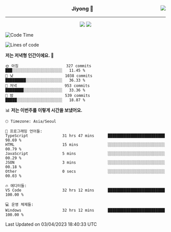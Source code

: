 
<div align="center">
  
  <img align="right" src="https://github-readme-stats.vercel.app/api/top-langs/?username=kkkimjiyong&theme=dracula&hide=Procfile&layout=compact&langs_count=7"/>

  ### Jiyong 🎨
  
  ---
  
  <a href="https://www.notion.so/de89c82b663345278de4489463a81458?v=f059fc8382b84103b52c77918639c252"><img src="https://img.shields.io/badge/Github Projects-000000?style=flat-square&logo=github&logoColor=white"/></a>
  <a href="https://haardy.tistory.com/"><img src="https://img.shields.io/badge/Jiyongstory-3DDC84?style=flat-square&logo=Tistory&logoColor=black"/></a>


</div>

  <!--START_SECTION:waka-->
![Code Time](http://img.shields.io/badge/Code%20Time-270%20hrs%208%20mins-blue)

![Lines of code](https://img.shields.io/badge/%EC%A0%80%EB%8A%94%20%EC%97%AC%ED%83%9C%EA%B9%8C%EC%A7%80%20-2.1%20million%20%EC%A4%84%EC%9D%98%20%EC%BD%94%EB%93%9C%EB%A5%BC%20%EC%9E%91%EC%84%B1%ED%96%88%EC%96%B4%EC%9A%94.-blue)

**저는 저녁형 인간이에요. 🦉** 

```text
🌞 아침                     327 commits         ███░░░░░░░░░░░░░░░░░░░░░░   11.45 % 
🌆 낮　                     1038 commits        █████████░░░░░░░░░░░░░░░░   36.33 % 
🌃 저녁                     953 commits         ████████░░░░░░░░░░░░░░░░░   33.36 % 
🌙 밤　                     539 commits         █████░░░░░░░░░░░░░░░░░░░░   18.87 % 
```


📊 **저는 이번주를 이렇게 시간을 보냈어요.** 

```text
🕑︎ Timezone: Asia/Seoul

💬 프로그래밍 언어들: 
TypeScript               31 hrs 47 mins      █████████████████████████   98.69 % 
HTML                     15 mins             ░░░░░░░░░░░░░░░░░░░░░░░░░   00.79 % 
JavaScript               5 mins              ░░░░░░░░░░░░░░░░░░░░░░░░░   00.29 % 
JSON                     3 mins              ░░░░░░░░░░░░░░░░░░░░░░░░░   00.18 % 
Other                    0 secs              ░░░░░░░░░░░░░░░░░░░░░░░░░   00.03 % 

🔥 에디터들: 
VS Code                  32 hrs 12 mins      █████████████████████████   100.00 % 

💻 운영 체제들: 
Windows                  32 hrs 12 mins      █████████████████████████   100.00 % 
```


 Last Updated on 03/04/2023 18:40:33 UTC
<!--END_SECTION:waka-->
